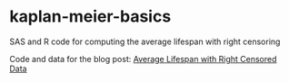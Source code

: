 # kaplan-meier-basics
SAS and R code for computing the average lifespan with right censoring

Code and data for the blog post: <a href="http://benporter.io/blog/stats/average-lifespan-with-right-censored-data">Average Lifespan with Right Censored Data</a>
